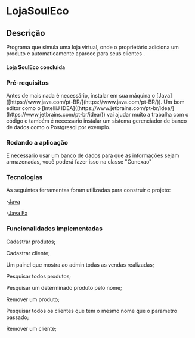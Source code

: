 # LojaSoulEco

## Descrição
<p aligh="center"> Programa que simula uma loja virtual, onde o proprietário adiciona um produto e automaticamente aparece para seus clientes . </p> 

<h4 aligh="center">
  Loja SoulEco concluida
</h4>

### Pré-requisitos

<p aligh="center"> Antes de mais nada é necessário, instalar em sua máquina o [Java]([https://www.java.com/pt-BR/](https://www.java.com/pt-BR/)). Um bom editor como o [IntelliJ IDEA]([https://www.jetbrains.com/pt-br/idea/](https://www.jetbrains.com/pt-br/idea/)) vai ajudar muito a trabalha com o código e também é necessario instalar um sistema gerenciador de banco de dados como o Postgresql por exemplo. </p>

### Rodando a aplicação 

 <p aligh="center">É necessario usar um banco de dados para que as informações sejam armazenadas, você poderá fazer isso na classe "Conexao"</p>

### Tecnologias


<p aligh="center"> As seguintes ferramentas foram utilizadas para construir o projeto: </p>

 -[Java]([https://www.java.com/pt-BR/](https://www.java.com/pt-BR/))
 
 -[Java Fx]([https://openjfx.io/](https://openjfx.io/))
 
 ### Funcionalidades implementadas
 <p aligh="center">Cadastrar produtos; </p>
 <p aligh="center">Cadastrar cliente; </p>
 <p aligh="center">Um painel que mostra ao admin todas as vendas realizadas; </p>
 <p aligh="center">Pesquisar todos produtos; </p>
 <p aligh="center">Pesquisar um determinado produto pelo nome; </p>
 <p aligh="center">Remover um produto; </p>
 <p aligh="center">Pesquisar todos os clientes que tem o mesmo nome que o parametro passado; </p>
 <p aligh="center">Remover um cliente; </p>
 

 
 
